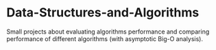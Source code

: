 # Data-Structures-and-Algorithms
Small projects about evaluating algorithms performance
and comparing performance of different algorithms (with asymptotic Big-O analysis).
